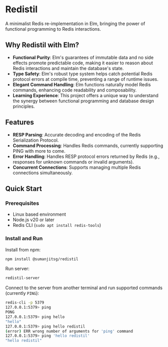 # Redistil
A minimalist Redis re-implementation in Elm, bringing the power of functional programming to Redis interactions.

## Why Redistil with Elm?
- **Functional Purity**: Elm's guarantees of immutable data and no side effects promote predictable code, making it easier to reason about Redis interactions and maintain the database's state.
- **Type Safety**: Elm's robust type system helps catch potential Redis protocol errors at compile time, preventing a range of runtime issues.
- **Elegant Command Handling**: Elm functions naturally model Redis commands, enhancing code readability and composability.
- **Learning Experience**: This project offers a unique way to understand the synergy between functional programming and database design principles.

## Features
- **RESP Parsing**: Accurate decoding and encoding of the Redis Serialization Protocol.
- **Command Processing**: Handles Redis commands, currently supporting PING with more to come.
- **Error Handling**: Handles RESP protocol errors returned by Redis (e.g., responses for unknown commands or invalid arguments).
- **Concurrent Connections**: Supports managing multiple Redis connections simultaneously.

## Quick Start
### Prerequisites
* Linux based environment
* Node.js v20 or later
* Redis CLI (`sudo apt install redis-tools`)

### Install and Run
Install from npm:
```bash
npm install @sumanjitsg/redistil
```
Run server:
```bash
redistil-server
```
Connect to the server from another terminal and run supported commands (currently `PING`):
```bash
redis-cli -p 5379
127.0.0.1:5379> ping
PONG
127.0.0.1:5379> ping hello
"hello"
127.0.0.1:5379> ping hello redistil
(error) ERR wrong number of arguments for 'ping' command
127.0.0.1:5379> ping 'hello redistil'
"hello redistil"
```
